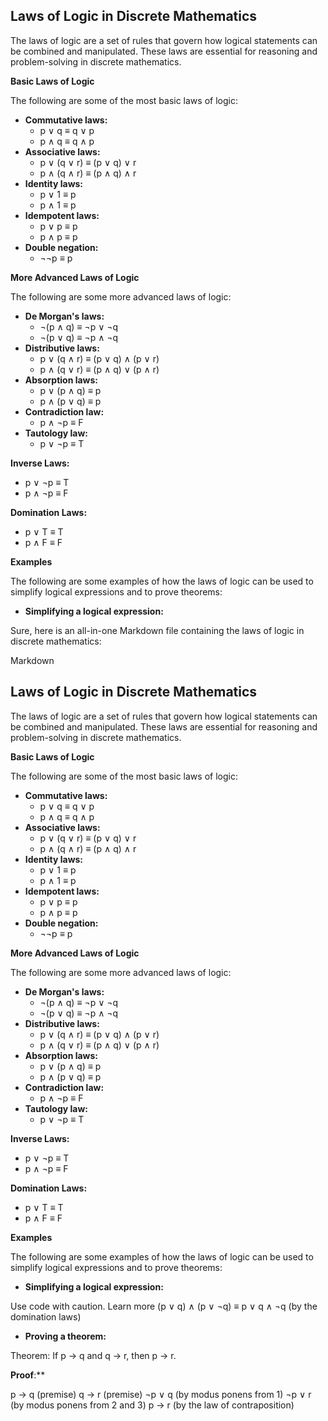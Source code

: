 ## Laws of Logic in Discrete Mathematics

The laws of logic are a set of rules that govern how logical statements can be combined and manipulated. These laws are essential for reasoning and problem-solving in discrete mathematics.

**Basic Laws of Logic**

The following are some of the most basic laws of logic:

- **Commutative laws:**
  - p ∨ q ≡ q ∨ p
  - p ∧ q ≡ q ∧ p
- **Associative laws:**
  - p ∨ (q ∨ r) ≡ (p ∨ q) ∨ r
  - p ∧ (q ∧ r) ≡ (p ∧ q) ∧ r
- **Identity laws:**
  - p ∨ 1 ≡ p
  - p ∧ 1 ≡ p
- **Idempotent laws:**
  - p ∨ p ≡ p
  - p ∧ p ≡ p
- **Double negation:**
  - ¬¬p ≡ p

**More Advanced Laws of Logic**

The following are some more advanced laws of logic:

- **De Morgan's laws:**
  - ¬(p ∧ q) ≡ ¬p ∨ ¬q
  - ¬(p ∨ q) ≡ ¬p ∧ ¬q
- **Distributive laws:**
  - p ∨ (q ∧ r) ≡ (p ∨ q) ∧ (p ∨ r)
  - p ∧ (q ∨ r) ≡ (p ∧ q) ∨ (p ∧ r)
- **Absorption laws:**
  - p ∨ (p ∧ q) ≡ p
  - p ∧ (p ∨ q) ≡ p
- **Contradiction law:**
  - p ∧ ¬p ≡ F
- **Tautology law:**
  - p ∨ ¬p ≡ T

**Inverse Laws:**

- p ∨ ¬p ≡ T
- p ∧ ¬p ≡ F

**Domination Laws:**

- p ∨ T ≡ T
- p ∧ F ≡ F

**Examples**

The following are some examples of how the laws of logic can be used to simplify logical expressions and to prove theorems:

- **Simplifying a logical expression:**

Sure, here is an all-in-one Markdown file containing the laws of logic in discrete mathematics:

Markdown

## Laws of Logic in Discrete Mathematics

The laws of logic are a set of rules that govern how logical statements can be combined and manipulated. These laws are essential for reasoning and problem-solving in discrete mathematics.

**Basic Laws of Logic**

The following are some of the most basic laws of logic:

- **Commutative laws:**
  - p ∨ q ≡ q ∨ p
  - p ∧ q ≡ q ∧ p
- **Associative laws:**
  - p ∨ (q ∨ r) ≡ (p ∨ q) ∨ r
  - p ∧ (q ∧ r) ≡ (p ∧ q) ∧ r
- **Identity laws:**
  - p ∨ 1 ≡ p
  - p ∧ 1 ≡ p
- **Idempotent laws:**
  - p ∨ p ≡ p
  - p ∧ p ≡ p
- **Double negation:**
  - ¬¬p ≡ p

**More Advanced Laws of Logic**

The following are some more advanced laws of logic:

- **De Morgan's laws:**
  - ¬(p ∧ q) ≡ ¬p ∨ ¬q
  - ¬(p ∨ q) ≡ ¬p ∧ ¬q
- **Distributive laws:**
  - p ∨ (q ∧ r) ≡ (p ∨ q) ∧ (p ∨ r)
  - p ∧ (q ∨ r) ≡ (p ∧ q) ∨ (p ∧ r)
- **Absorption laws:**
  - p ∨ (p ∧ q) ≡ p
  - p ∧ (p ∨ q) ≡ p
- **Contradiction law:**
  - p ∧ ¬p ≡ F
- **Tautology law:**
  - p ∨ ¬p ≡ T

**Inverse Laws:**

- p ∨ ¬p ≡ T
- p ∧ ¬p ≡ F

**Domination Laws:**

- p ∨ T ≡ T
- p ∧ F ≡ F

**Examples**

The following are some examples of how the laws of logic can be used to simplify logical expressions and to prove theorems:

- **Simplifying a logical expression:**

Use code with caution. Learn more
(p ∨ q) ∧ (p ∨ ¬q) ≡ p ∨ q ∧ ¬q (by the domination laws)

- **Proving a theorem:**

Theorem: If p → q and q → r, then p → r.

**Proof**:\*\*

p → q (premise)
q → r (premise)
¬p ∨ q (by modus ponens from 1)
¬p ∨ r (by modus ponens from 2 and 3)
p → r (by the law of contraposition)
